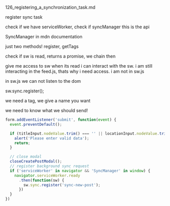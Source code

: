 126_registering_a_synchronization_task.md

register sync task

check if we have serviceWorker, check if syncManager
this is the api

SyncManager in mdn documentation

just two methods! register, getTags

check if sw is read, returns a promise, we chain then

give me access to sw when its read
i can interact with the sw. i am still interacting in the feed.js, thats why i need access. i am not in sw.js

in sw.js we can not listen to the dom

sw.sync.register();

we need a tag, we give a name you want

we need to know what we should send!

```js
form.addEventListener('submit', function(event) {
  event.preventDefault();

  if (titleInput.nodeValue.trim() === '' || locationInput.nodeValue.trim() === '') {
    alert('Please enter valid data');
    return;
  }

  // close modal
  closeCreatePostModal();
  // register background sync request
  if ('serviceWorker' in navigator && 'SyncManager' in window) {
    navigator.serviceWorker.ready
      .then(function(sw) {
        sw.sync.register('sync-new-post');
      })
  }
})
```



